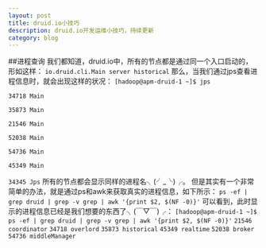 ```yaml
---
layout: post
title: druid.io小技巧
description: druid.io开发运维小技巧，持续更新
category: blog
---
```


##进程查询
我们都知道，druid.io中，所有的节点都是通过同一个入口启动的，形如这样：
`io.druid.cli.Main server historical`
那么，当我们通过jps查看进程信息时，就会出现这样的状况：
`[hadoop@apm-druid-1 ~]$ jps`

`34718 Main`

`35873 Main`

`21546 Main`

`52038 Main`

`54736 Main`

`45349 Main`

`34345 Jps`
所有的节点都会显示同样的进程名╮(╯_╰)╭。
但是其实有一个非常简单的办法，就是通过ps和awk来获取真实的进程信息，如下所示：
`ps -ef | grep druid | grep -v grep | awk '{print $2, $(NF -0)}'`
可以看到，此时显示的进程信息已经是我们想要的东西了╮(￣▽￣)╭：
`[hadoop@apm-druid-1 ~]$ ps -ef | grep druid | grep -v grep | awk '{print $2, $(NF -0)}'`
`21546 coordinator`
`34718 overlord`
`35873 historical`
`45349 realtime`
`52038 broker`
`54736 middleManager`

[Yaotc]:    http://yaotec.info  "Yaotc"